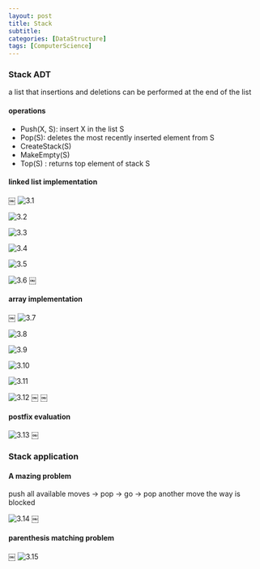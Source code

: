 ```yaml
---
layout: post
title: Stack
subtitle: 
categories: [DataStructure]
tags: [ComputerScience]
---
```


### Stack ADT

a list that insertions and deletions can be performed at the end of the list 

#### operations
- Push(X, S): insert X in the list S 
- Pop(S): deletes the most recently inserted element from S
- CreateStack(S)
- MakeEmpty(S)
- Top(S) : returns top element of stack S 


#### linked list implementation 
￼
![3.1](/assets/images/data_structure/3.1.png)

![3.2](/assets/images/data_structure/3.2.png)

![3.3](/assets/images/data_structure/3.3.png)

![3.4](/assets/images/data_structure/3.4.png)

![3.5](/assets/images/data_structure/3.5.png)

![3.6](/assets/images/data_structure/3.6.png)
￼

#### array implementation 
￼
![3.7](/assets/images/data_structure/3.7.png)

![3.8](/assets/images/data_structure/3.8.png)

![3.9](/assets/images/data_structure/3.9.png)

![3.10](/assets/images/data_structure/3.10.png)

![3.11](/assets/images/data_structure/3.11.png)

![3.12](/assets/images/data_structure/3.12.png)
￼
￼
#### postfix evaluation

![3.13](/assets/images/data_structure/3.13.png)
￼

### Stack application

#### A mazing problem

push all available moves -> pop -> go -> pop another move the way is blocked 

![3.14](/assets/images/data_structure/3.14.png)
￼
#### parenthesis matching problem 
￼
![3.15](/assets/images/data_structure/3.15.png)

